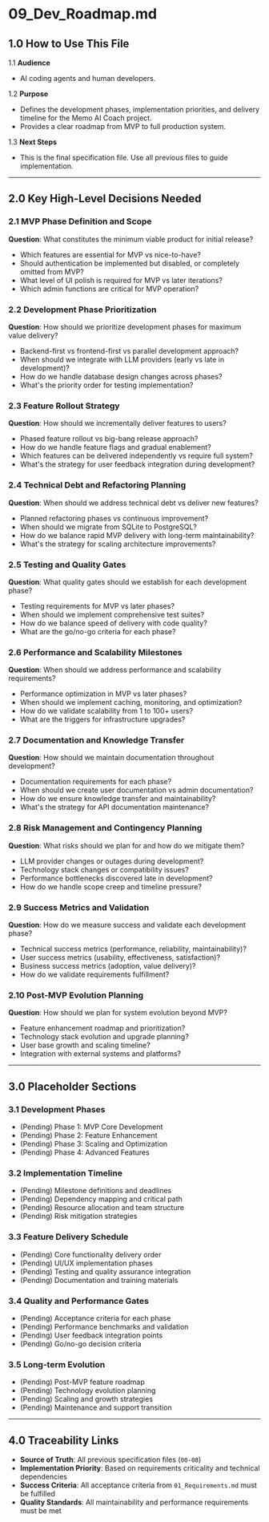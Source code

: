 # 09_Dev_Roadmap.md

## 1.0 How to Use This File

1.1 **Audience**
- AI coding agents and human developers.

1.2 **Purpose**
- Defines the development phases, implementation priorities, and delivery timeline for the Memo AI Coach project.
- Provides a clear roadmap from MVP to full production system.

1.3 **Next Steps**
- This is the final specification file. Use all previous files to guide implementation.

---

## 2.0 Key High-Level Decisions Needed

### 2.1 MVP Phase Definition and Scope
**Question**: What constitutes the minimum viable product for initial release?
- Which features are essential for MVP vs nice-to-have?
- Should authentication be implemented but disabled, or completely omitted from MVP?
- What level of UI polish is required for MVP vs later iterations?
- Which admin functions are critical for MVP operation?

### 2.2 Development Phase Prioritization
**Question**: How should we prioritize development phases for maximum value delivery?
- Backend-first vs frontend-first vs parallel development approach?
- When should we integrate with LLM providers (early vs late in development)?
- How do we handle database design changes across phases?
- What's the priority order for testing implementation?

### 2.3 Feature Rollout Strategy
**Question**: How should we incrementally deliver features to users?
- Phased feature rollout vs big-bang release approach?
- How do we handle feature flags and gradual enablement?
- Which features can be delivered independently vs require full system?
- What's the strategy for user feedback integration during development?

### 2.4 Technical Debt and Refactoring Planning
**Question**: When should we address technical debt vs deliver new features?
- Planned refactoring phases vs continuous improvement?
- When should we migrate from SQLite to PostgreSQL?
- How do we balance rapid MVP delivery with long-term maintainability?
- What's the strategy for scaling architecture improvements?

### 2.5 Testing and Quality Gates
**Question**: What quality gates should we establish for each development phase?
- Testing requirements for MVP vs later phases?
- When should we implement comprehensive test suites?
- How do we balance speed of delivery with code quality?
- What are the go/no-go criteria for each phase?

### 2.6 Performance and Scalability Milestones
**Question**: When should we address performance and scalability requirements?
- Performance optimization in MVP vs later phases?
- When should we implement caching, monitoring, and optimization?
- How do we validate scalability from 1 to 100+ users?
- What are the triggers for infrastructure upgrades?

### 2.7 Documentation and Knowledge Transfer
**Question**: How should we maintain documentation throughout development?
- Documentation requirements for each phase?
- When should we create user documentation vs admin documentation?
- How do we ensure knowledge transfer and maintainability?
- What's the strategy for API documentation maintenance?

### 2.8 Risk Management and Contingency Planning
**Question**: What risks should we plan for and how do we mitigate them?
- LLM provider changes or outages during development?
- Technology stack changes or compatibility issues?
- Performance bottlenecks discovered late in development?
- How do we handle scope creep and timeline pressure?

### 2.9 Success Metrics and Validation
**Question**: How do we measure success and validate each development phase?
- Technical success metrics (performance, reliability, maintainability)?
- User success metrics (usability, effectiveness, satisfaction)?
- Business success metrics (adoption, value delivery)?
- How do we validate requirements fulfillment?

### 2.10 Post-MVP Evolution Planning
**Question**: How should we plan for system evolution beyond MVP?
- Feature enhancement roadmap and prioritization?
- Technology stack evolution and upgrade planning?
- User base growth and scaling timeline?
- Integration with external systems and platforms?

---

## 3.0 Placeholder Sections

### 3.1 Development Phases
- (Pending) Phase 1: MVP Core Development
- (Pending) Phase 2: Feature Enhancement
- (Pending) Phase 3: Scaling and Optimization
- (Pending) Phase 4: Advanced Features

### 3.2 Implementation Timeline
- (Pending) Milestone definitions and deadlines
- (Pending) Dependency mapping and critical path
- (Pending) Resource allocation and team structure
- (Pending) Risk mitigation strategies

### 3.3 Feature Delivery Schedule
- (Pending) Core functionality delivery order
- (Pending) UI/UX implementation phases
- (Pending) Testing and quality assurance integration
- (Pending) Documentation and training materials

### 3.4 Quality and Performance Gates
- (Pending) Acceptance criteria for each phase
- (Pending) Performance benchmarks and validation
- (Pending) User feedback integration points
- (Pending) Go/no-go decision criteria

### 3.5 Long-term Evolution
- (Pending) Post-MVP feature roadmap
- (Pending) Technology evolution planning
- (Pending) Scaling and growth strategies
- (Pending) Maintenance and support transition

---

## 4.0 Traceability Links

- **Source of Truth**: All previous specification files (`00-08`)
- **Implementation Priority**: Based on requirements criticality and technical dependencies
- **Success Criteria**: All acceptance criteria from `01_Requirements.md` must be fulfilled
- **Quality Standards**: All maintainability and performance requirements must be met
